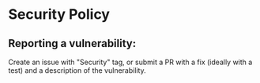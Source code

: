 # Security Policy

## Reporting a vulnerability:

Create an issue with "Security" tag, or submit a PR with a fix (ideally with a test) and a description of the vulnerability.
